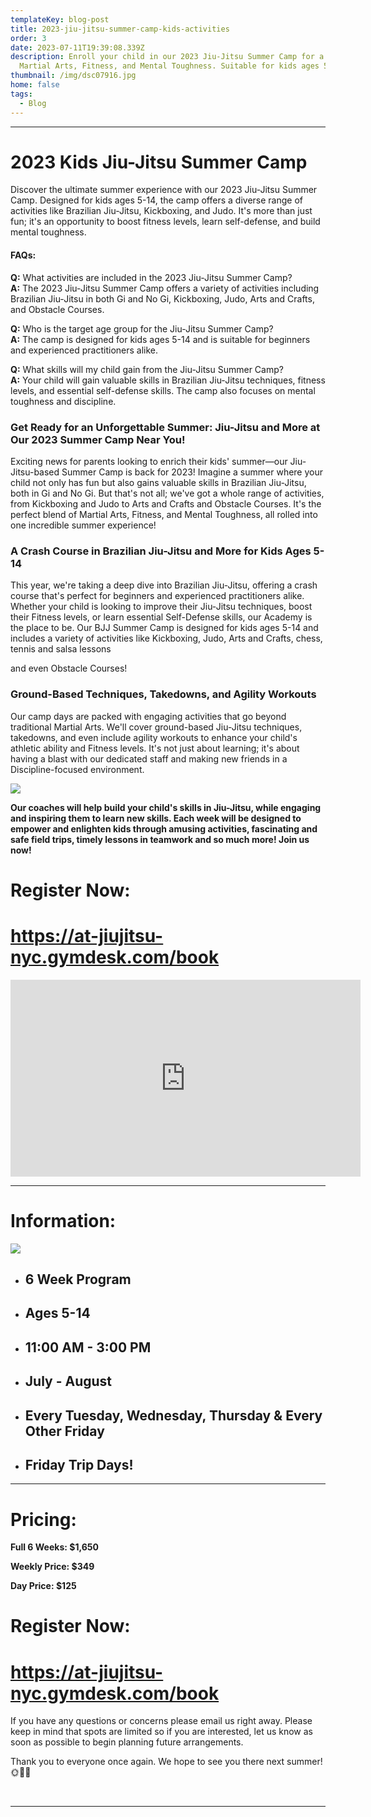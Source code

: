 ```yaml
---
templateKey: blog-post
title: 2023-jiu-jitsu-summer-camp-kids-activities
order: 3
date: 2023-07-11T19:39:08.339Z
description: Enroll your child in our 2023 Jiu-Jitsu Summer Camp for a blend of
  Martial Arts, Fitness, and Mental Toughness. Suitable for kids ages 5-14.
thumbnail: /img/dsc07916.jpg
home: false
tags:
  - Blog
---
```

- - -

# 2﻿023 Kids Jiu-Jitsu Summer Camp

Discover the ultimate summer experience with our 2023 Jiu-Jitsu Summer Camp. Designed for kids ages 5-14, the camp offers a diverse range of activities like Brazilian Jiu-Jitsu, Kickboxing, and Judo. It's more than just fun; it's an opportunity to boost fitness levels, learn self-defense, and build mental toughness.

#### FAQs:

**Q:** What activities are included in the 2023 Jiu-Jitsu Summer Camp?\
**A:** The 2023 Jiu-Jitsu Summer Camp offers a variety of activities including Brazilian Jiu-Jitsu in both Gi and No Gi, Kickboxing, Judo, Arts and Crafts, and Obstacle Courses.

**Q:** Who is the target age group for the Jiu-Jitsu Summer Camp?\
**A:** The camp is designed for kids ages 5-14 and is suitable for beginners and experienced practitioners alike.

**Q:** What skills will my child gain from the Jiu-Jitsu Summer Camp?\
**A:** Your child will gain valuable skills in Brazilian Jiu-Jitsu techniques, fitness levels, and essential self-defense skills. The camp also focuses on mental toughness and discipline.

### Get Ready for an Unforgettable Summer: Jiu-Jitsu and More at Our 2023 Summer Camp Near You!

Exciting news for parents looking to enrich their kids' summer—our Jiu-Jitsu-based Summer Camp is back for 2023! Imagine a summer where your child not only has fun but also gains valuable skills in Brazilian Jiu-Jitsu, both in Gi and No Gi. But that's not all; we've got a whole range of activities, from Kickboxing and Judo to Arts and Crafts and Obstacle Courses. It's the perfect blend of Martial Arts, Fitness, and Mental Toughness, all rolled into one incredible summer experience!

### A Crash Course in Brazilian Jiu-Jitsu and More for Kids Ages 5-14

This year, we're taking a deep dive into Brazilian Jiu-Jitsu, offering a crash course that's perfect for beginners and experienced practitioners alike. Whether your child is looking to improve their Jiu-Jitsu techniques, boost their Fitness levels, or learn essential Self-Defense skills, our Academy is the place to be. Our BJJ Summer Camp is designed for kids ages 5-14 and includes a variety of activities like Kickboxing, Judo, Arts and Crafts, chess, tennis and salsa lessons

and even Obstacle Courses!

### Ground-Based Techniques, Takedowns, and Agility Workouts

Our camp days are packed with engaging activities that go beyond traditional Martial Arts. We'll cover ground-based Jiu-Jitsu techniques, takedowns, and even include agility workouts to enhance your child's athletic ability and Fitness levels. It's not just about learning; it's about having a blast with our dedicated staff and making new friends in a Discipline-focused environment.

![](/img/summer-camp-schedule-.jpg)

**Our coaches will help build your child's skills in Jiu-Jitsu, while engaging and inspiring them to learn new skills. Each week will be designed to empower and enlighten kids through amusing activities, fascinating and safe field trips, timely lessons in teamwork and so much more! Join us now!**

# **Register Now:**

# <https://at-jiujitsu-nyc.gymdesk.com/book>

<iframe width="560" height="315" src="https://www.youtube.com/embed/CbVW04TvIVs" title="YouTube video player" frameborder="0" allow="accelerometer; autoplay; clipboard-write; encrypted-media; gyroscope; picture-in-picture; web-share" allowfullscreen></iframe>

<br>

- - -

# Information:

![](/img/adult-poster-jan-2021.jpg)

* ## **6 Week Program**
* ## **Ages 5-14**
* ## **11:00 AM - 3:00 PM**
* ## **July - August**
* ## **Every Tuesday, Wednesday, Thursday & Every Other Friday**
* ## Friday Trip Days!

- - -

# Pricing:

**Full 6 Weeks: $1,650**

**Weekly Price: $349**

**Day Price: $125**

# Register Now:

# <https://at-jiujitsu-nyc.gymdesk.com/book>

If you have any questions or concerns please email us right away. Please keep in mind that spots are limited so if you are interested, let us know as soon as possible to begin planning future arrangements.

Thank you to everyone once again. We hope to see you there next summer!🌞🌈🌺

<br>

- - -